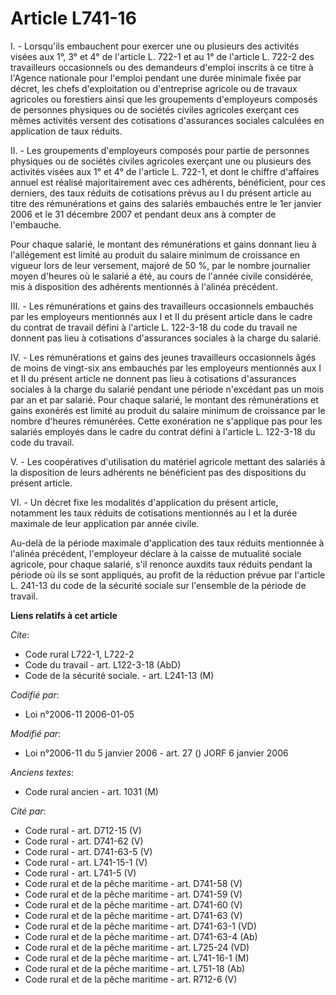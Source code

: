 # Article L741-16

I. - Lorsqu'ils embauchent pour exercer une ou plusieurs des activités visées aux 1°, 3° et 4° de l'article L. 722-1 et au 1°
de l'article L. 722-2 des travailleurs occasionnels ou des demandeurs d'emploi inscrits à ce titre à l'Agence nationale pour
l'emploi pendant une durée minimale fixée par décret, les chefs d'exploitation ou d'entreprise agricole ou de travaux
agricoles ou forestiers ainsi que les groupements d'employeurs composés de personnes physiques ou de sociétés civiles
agricoles exerçant ces mêmes activités versent des cotisations d'assurances sociales calculées en application de taux
réduits.

II. - Les groupements d'employeurs composés pour partie de personnes physiques ou de sociétés civiles agricoles exerçant une
ou plusieurs des activités visées aux 1° et 4° de l'article L. 722-1, et dont le chiffre d'affaires annuel est réalisé
majoritairement avec ces adhérents, bénéficient, pour ces derniers, des taux réduits de cotisations prévus au I du présent
article au titre des rémunérations et gains des salariés embauchés entre le 1er janvier 2006 et le 31 décembre 2007 et
pendant deux ans à compter de l'embauche.

Pour chaque salarié, le montant des rémunérations et gains donnant lieu à l'allégement est limité au produit du salaire
minimum de croissance en vigueur lors de leur versement, majoré de 50 %, par le nombre journalier moyen d'heures où le
salarié a été, au cours de l'année civile considérée, mis à disposition des adhérents mentionnés à l'alinéa précédent.

III. - Les rémunérations et gains des travailleurs occasionnels embauchés par les employeurs mentionnés aux I et II du
présent article dans le cadre du contrat de travail défini à l'article L. 122-3-18 du code du travail ne donnent pas lieu à
cotisations d'assurances sociales à la charge du salarié.

IV. - Les rémunérations et gains des jeunes travailleurs occasionnels âgés de moins de vingt-six ans embauchés par les
employeurs mentionnés aux I et II du présent article ne donnent pas lieu à cotisations d'assurances sociales à la charge du
salarié pendant une période n'excédant pas un mois par an et par salarié. Pour chaque salarié, le montant des rémunérations
et gains exonérés est limité au produit du salaire minimum de croissance par le nombre d'heures rémunérées. Cette exonération
ne s'applique pas pour les salariés employés dans le cadre du contrat défini à l'article L. 122-3-18 du code du travail.

V. - Les coopératives d'utilisation du matériel agricole mettant des salariés à la disposition de leurs adhérents ne
bénéficient pas des dispositions du présent article.

VI. - Un décret fixe les modalités d'application du présent article, notamment les taux réduits de cotisations mentionnés au
I et la durée maximale de leur application par année civile.

Au-delà de la période maximale d'application des taux réduits mentionnée à l'alinéa précédent, l'employeur déclare à la
caisse de mutualité sociale agricole, pour chaque salarié, s'il renonce auxdits taux réduits pendant la période où ils se
sont appliqués, au profit de la réduction prévue par l'article L. 241-13 du code de la sécurité sociale sur l'ensemble de la
période de travail.

**Liens relatifs à cet article**

_Cite_:

  - Code rural L722-1, L722-2
  - Code du travail - art. L122-3-18 (AbD)
  - Code de la sécurité sociale. - art. L241-13 (M)

_Codifié par_:

  - Loi n°2006-11 2006-01-05

_Modifié par_:

  - Loi n°2006-11 du 5 janvier 2006 - art. 27 () JORF 6 janvier 2006

_Anciens textes_:

  - Code rural ancien - art. 1031 (M)

_Cité par_:

  - Code rural - art. D712-15 (V)
  - Code rural - art. D741-62 (V)
  - Code rural - art. D741-63-5 (V)
  - Code rural - art. L741-15-1 (V)
  - Code rural - art. L741-5 (V)
  - Code rural et de la pêche maritime - art. D741-58 (V)
  - Code rural et de la pêche maritime - art. D741-59 (V)
  - Code rural et de la pêche maritime - art. D741-60 (V)
  - Code rural et de la pêche maritime - art. D741-63 (V)
  - Code rural et de la pêche maritime - art. D741-63-1 (VD)
  - Code rural et de la pêche maritime - art. D741-63-4 (Ab)
  - Code rural et de la pêche maritime - art. L725-24 (VD)
  - Code rural et de la pêche maritime - art. L741-16-1 (M)
  - Code rural et de la pêche maritime - art. L751-18 (Ab)
  - Code rural et de la pêche maritime - art. R712-6 (V)
